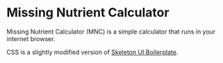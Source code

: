 # Missing Nutrient Calculator

Missing Nutrient Calculator (MNC) is a simple calculator that runs in your internet browser.

CSS is a slightly modified version of [Skeleton UI Boilerplate](http://getskeleton.com/).
